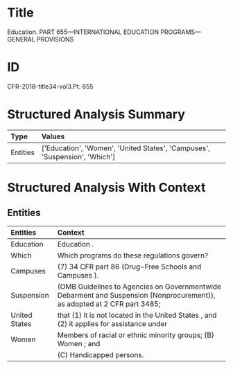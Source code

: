 # Title

 Education. PART 655—INTERNATIONAL EDUCATION PROGRAMS—GENERAL PROVISIONS


# ID

 CFR-2018-title34-vol3.Pt. 655


# Structured Analysis Summary

| Type     | Values                                                                     |
|:---------|:---------------------------------------------------------------------------|
| Entities | ['Education', 'Women', 'United States', 'Campuses', 'Suspension', 'Which'] |


# Structured Analysis With Context

 


## Entities

| Entities      | Context                                                                                                                  |
|:--------------|:-------------------------------------------------------------------------------------------------------------------------|
| Education     | Education .                                                                                                              |
| Which         | Which  programs do these regulations govern?                                                                             |
| Campuses      | (7) 34 CFR part 86 (Drug-Free Schools and Campuses ).                                                                    |
| Suspension    | (OMB Guidelines to Agencies on Governmentwide Debarment and Suspension (Nonprocurement)), as adopted at 2 CFR part 3485; |
| United States | that (1) it is not located in the United States , and (2) it applies for assistance under                                |
| Women         | Members of racial or ethnic minority groups; (B) Women ; and                                                             |
|               |               (C) Handicapped persons.                                                                                   |



